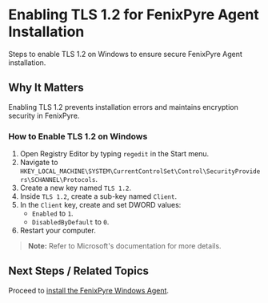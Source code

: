 # Enabling TLS 1.2 for FenixPyre Agent Installation

Steps to enable TLS 1.2 on Windows to ensure secure FenixPyre Agent installation.


## Why It Matters

Enabling TLS 1.2 prevents installation errors and maintains encryption security in FenixPyre.

### How to Enable TLS 1.2 on Windows

1. Open Registry Editor by typing `regedit` in the Start menu.
2. Navigate to `HKEY_LOCAL_MACHINE\SYSTEM\CurrentControlSet\Control\SecurityProviders\SCHANNEL\Protocols`.
3. Create a new key named `TLS 1.2`.
4. Inside `TLS 1.2`, create a sub-key named `Client`.
5. In the `Client` key, create and set DWORD values:
   - `Enabled` to `1`.
   - `DisabledByDefault` to `0`.
6. Restart your computer.

> **Note:** Refer to Microsoft's documentation for more details.

## Next Steps / Related Topics

Proceed to [install the FenixPyre Windows Agent](/03-setup-&-installation/install-windows-agent.md).